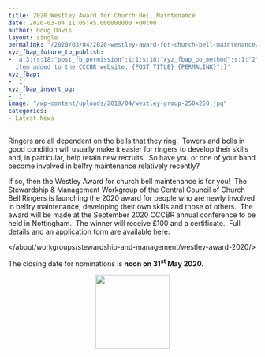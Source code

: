 ```yaml
---
title: 2020 Westley Award for Church Bell Maintenance
date: 2020-03-04 11:05:45.000000000 +00:00
author: Doug Davis
layout: single
permalink: "/2020/03/04/2020-westley-award-for-church-bell-maintenance/"
xyz_fbap_future_to_publish:
- 'a:3:{s:18:"post_fb_permission";i:1;s:18:"xyz_fbap_po_method";s:1:"2";s:16:"xyz_fbap_message";s:62:"News
  item added to the CCCBR website: {POST_TITLE} {PERMALINK}";}'
xyz_fbap:
- '1'
xyz_fbap_insert_og:
- '1'
image: "/wp-content/uploads/2019/04/westley-group-250x250.jpg"
categories:
- Latest News
---
```

Ringers are all dependent on the bells that they ring.  Towers and bells in good condition will usually make it easier for ringers to develop their skills and, in particular, help retain new recruits.  So have you or one of your band become involved in belfry maintenance relatively recently?

If so, then the Westley Award for church bell maintenance is for you!  The Stewardship & Management Workgroup of the Central Council of Church Bell Ringers is launching the 2020 award for people who are newly involved in belfry maintenance, developing their own skills and those of others.  The award will be made at the September 2020 CCCBR annual conference to be held in Nottingham.  The winner will receive £100 and a certificate.  Full details and an application form are available here:

</about/workgroups/stewardship-and-management/westley-award-2020/>

The closing date for nominations is **noon on 31<sup>st</sup> May 2020.**

<p style="text-align: center;">
  <img loading="lazy" class="alignnone wp-image-14176 size-thumbnail" src="https://cccbr.org.uk/wp-content/uploads/2018/08/mslogo-150x150.png" alt="" width="150" height="150" srcset="https://cccbr.org.uk/wp-content/uploads/2018/08/mslogo-150x150.png 150w, https://cccbr.org.uk/wp-content/uploads/2018/08/mslogo-300x300.png 300w, https://cccbr.org.uk/wp-content/uploads/2018/08/mslogo-100x100.png 100w, https://cccbr.org.uk/wp-content/uploads/2018/08/mslogo.png 346w" sizes="(max-width: 150px) 100vw, 150px" />
</p>

